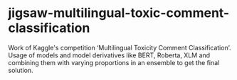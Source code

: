 # jigsaw-multilingual-toxic-comment-classification
Work of Kaggle's competition ‘Multilingual Toxicity Comment Classification’.
Usage of models and model derivatives like BERT, Roberta, XLM and combining them with varying proportions in an ensemble to get the final solution.
